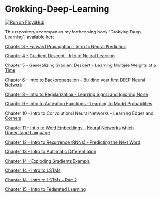 # Grokking-Deep-Learning
[![Run on FloydHub](https://static.floydhub.com/button/button-small.svg)](https://floydhub.com/run)

This repository accompanies my forthcoming book "Grokking Deep Learning", [available here](https://manning.com/books/grokking-deep-learning?a_aid=grokkingdl&a_bid=32715258 "Grokking Deep Learning").

[Chapter 3 - Forward Propagation - Intro to Neural Prediction](https://github.com/iamtrask/Grokking-Deep-Learning/blob/master/Chapter3%20-%20%20Forward%20Propagation%20-%20Intro%20to%20Neural%20Prediction.ipynb)

[Chapter 4 - Gradient Descent - Into to Neural Learning](https://github.com/iamtrask/Grokking-Deep-Learning/blob/master/Chapter4%20-%20Gradient%20Descent%20-%20Intro%20to%20Neural%20Learning.ipynb)

[Chapter 5 - Generalizing Gradient Descent - Learning Multiple Weights at a Time](https://github.com/iamtrask/Grokking-Deep-Learning/blob/master/Chapter5%20-%20Generalizing%20Gradient%20Descent%20-%20Learning%20Multiple%20Weights%20at%20a%20Time.ipynb)

[Chapter 6 - Intro to Backpropagation - Building your first DEEP Neural Network](https://github.com/iamtrask/Grokking-Deep-Learning/blob/master/Chapter6%20-%20Intro%20to%20Backpropagation%20-%20Building%20Your%20First%20DEEP%20Neural%20Network.ipynb)

[Chapter 8 - Intro to Regularization - Learning Signal and Ignoring Noise](https://github.com/iamtrask/Grokking-Deep-Learning/blob/master/Chapter8%20-%20Intro%20to%20Regularization%20-%20Learning%20Signal%20and%20Ignoring%20Noise.ipynb)

[Chapter 9 - Intro to Activation Functions - Learning to Model Probabilities](https://github.com/iamtrask/Grokking-Deep-Learning/blob/master/Chapter9%20-%20Intro%20to%20Activation%20Functions%20-%20Modeling%20Probabilities.ipynb)

[Chapter 10 - Intro to Convolutional Neural Networks - Learning Edges and Corners](https://github.com/iamtrask/Grokking-Deep-Learning/blob/master/Chapter10%20-%20Intro%20to%20Convolutional%20Neural%20Networks%20-%20Learning%20Edges%20and%20Corners.ipynb)

[Chapter 11 - Intro to Word Embeddings - Neural Networks which Understand Language](https://github.com/iamtrask/Grokking-Deep-Learning/blob/master/Chapter11%20-%20Intro%20to%20Word%20Embeddings%20-%20Neural%20Networks%20that%20Understand%20Language.ipynb)

[Chapter 12 - Intro to Recurrence (RNNs) - Predicting the Next Word](https://github.com/iamtrask/Grokking-Deep-Learning/blob/master/Chapter12%20-%20Intro%20to%20Recurrence%20-%20Predicting%20the%20Next%20Word.ipynb)

[Chapter 13 - Intro to Automatic Differentiation](https://github.com/iamtrask/Grokking-Deep-Learning/blob/master/Chapter13%20-%20Intro%20to%20Automatic%20Differentiation%20-%20Let's%20Build%20A%20Deep%20Learning%20Framework.ipynb)

[Chapter 14 - Exploding Gradients Example](https://github.com/iamtrask/Grokking-Deep-Learning/blob/master/Chapter14%20-%20Exploding%20Gradients%20Examples.ipynb)

[Chapter 14 - Intro to LSTMs](https://github.com/iamtrask/Grokking-Deep-Learning/blob/master/Chapter14%20-%20Intro%20to%20LSTMs%20-%20Learn%20to%20Write%20Like%20Shakespeare.ipynb)

[Chapter 14 - Intro to LSTMs - Part 2](https://github.com/iamtrask/Grokking-Deep-Learning/blob/master/Chapter14%20-%20Intro%20to%20LSTMs%20-%20Part%202%20-%20Learn%20to%20Write%20Like%20Shakespeare.ipynb)

[Chapter 15 - Intro to Federated Learning](https://github.com/iamtrask/Grokking-Deep-Learning/blob/master/Chapter15%20-%20Intro%20to%20Federated%20Learning%20-%20Deep%20Learning%20on%20Unseen%20Data.ipynb)

